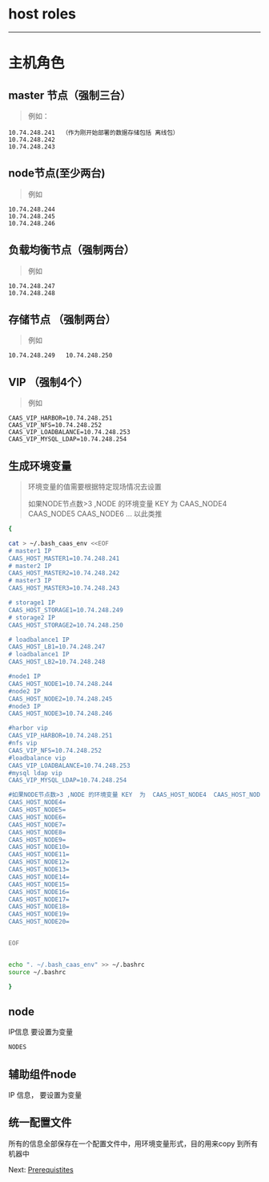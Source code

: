 # host roles

---

# 主机角色

## master 节点（**强制三台**）

> 例如：

```
10.74.248.241  （作为刚开始部署的数据存储包括 离线包）   
10.74.248.242     
10.74.248.243
```

## node节点\(至少两台\)

> 例如

```
10.74.248.244
10.74.248.245
10.74.248.246
```

## 负载均衡节点（强制两台）

> 例如

```
10.74.248.247
10.74.248.248
```

## 存储节点 （强制两台）

> 例如

```
10.74.248.249   10.74.248.250
```

## VIP （强制4个）

> 例如

```
CAAS_VIP_HARBOR=10.74.248.251
CAAS_VIP_NFS=10.74.248.252
CAAS_VIP_LOADBALANCE=10.74.248.253
CAAS_VIP_MYSQL_LDAP=10.74.248.254
```

## 生成环境变量

> 环境变量的值需要根据特定现场情况去设置
>
> 如果NODE节点数&gt;3 ,NODE 的环境变量 KEY  为  CAAS\_NODE4  CAAS\_NODE5 CAAS\_NODE6 ... 以此类推

```bash
{

cat > ~/.bash_caas_env <<EOF
# master1 IP
CAAS_HOST_MASTER1=10.74.248.241
# master2 IP
CAAS_HOST_MASTER2=10.74.248.242
# master3 IP
CAAS_HOST_MASTER3=10.74.248.243

# storage1 IP
CAAS_HOST_STORAGE1=10.74.248.249
# storage2 IP
CAAS_HOST_STORAGE2=10.74.248.250

# loadbalance1 IP
CAAS_HOST_LB1=10.74.248.247
# loadbalance1 IP
CAAS_HOST_LB2=10.74.248.248

#node1 IP
CAAS_HOST_NODE1=10.74.248.244
#node2 IP
CAAS_HOST_NODE2=10.74.248.245
#node3 IP
CAAS_HOST_NODE3=10.74.248.246

#harbor vip
CAAS_VIP_HARBOR=10.74.248.251
#nfs vip
CAAS_VIP_NFS=10.74.248.252
#loadbalance vip
CAAS_VIP_LOADBALANCE=10.74.248.253
#mysql ldap vip
CAAS_VIP_MYSQL_LDAP=10.74.248.254

#如果NODE节点数>3 ,NODE 的环境变量 KEY  为  CAAS_HOST_NODE4  CAAS_HOST_NODE5 CAAS_HOST_NODE6 ... 以此类推
CAAS_HOST_NODE4=
CAAS_HOST_NODE5=
CAAS_HOST_NODE6=
CAAS_HOST_NODE7=
CAAS_HOST_NODE8=
CAAS_HOST_NODE9=
CAAS_HOST_NODE10=
CAAS_HOST_NODE11=
CAAS_HOST_NODE12=
CAAS_HOST_NODE13=
CAAS_HOST_NODE14=
CAAS_HOST_NODE15=
CAAS_HOST_NODE16=
CAAS_HOST_NODE17=
CAAS_HOST_NODE18=
CAAS_HOST_NODE19=
CAAS_HOST_NODE20=


EOF


echo ". ~/.bash_caas_env" >> ~/.bashrc
source ~/.bashrc

}
```

## node

IP信息 要设置为变量

```bash
NODES
```

## 辅助组件node

IP 信息， 要设置为变量

## 统一配置文件

所有的信息全部保存在一个配置文件中，用环境变量形式，目的用来copy 到所有机器中

Next:  [Prerequistites](https://legacy.gitbook.com/book/jiulongzaitian/caas/edit#)

